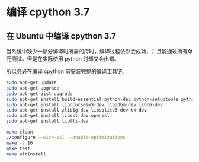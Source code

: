 # 编译 cpython 3.7

## 在 Ubuntu 中编译 cpython 3.7

当系统中缺少一部分编译时所需的库时，编译过程依然会成功，并且能通过所有单元测试。但是在实际使用 python 时却又会出错。

所以务必在编译 cpython 前安装完整的编译工具链。

```zsh
sudo apt-get update
sudo apt-get upgrade
sudo apt-get dist-upgrade
sudo apt-get install build-essential python-dev python-setuptools python-pip python-smbus
sudo apt-get install libncursesw5-dev libgdbm-dev libc6-dev
sudo apt-get install zlib1g-dev libsqlite3-dev tk-dev
sudo apt-get install libssl-dev openssl
sudo apt-get install libffi-dev
```

```zsh
make clean
./configure --with-ssl --enable-optimizations
make -j 16
make test
make altinstall
```
